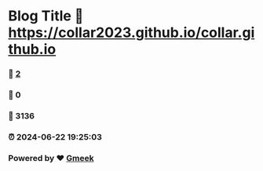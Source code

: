 # Blog Title :link: https://collar2023.github.io/collar.github.io 
### :page_facing_up: [2](https://collar2023.github.io/collar.github.io/tag.html) 
### :speech_balloon: 0 
### :hibiscus: 3136 
### :alarm_clock: 2024-06-22 19:25:03 
### Powered by :heart: [Gmeek](https://github.com/Meekdai/Gmeek)
